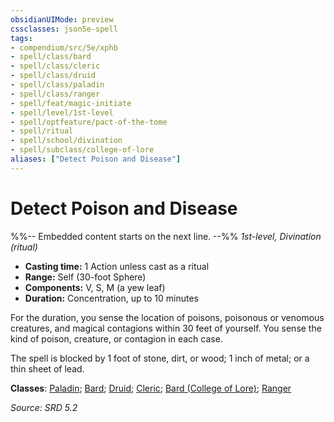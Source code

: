```yaml
---
obsidianUIMode: preview
cssclasses: json5e-spell
tags:
- compendium/src/5e/xphb
- spell/class/bard
- spell/class/cleric
- spell/class/druid
- spell/class/paladin
- spell/class/ranger
- spell/feat/magic-initiate
- spell/level/1st-level
- spell/optfeature/pact-of-the-tome
- spell/ritual
- spell/school/divination
- spell/subclass/college-of-lore
aliases: ["Detect Poison and Disease"]
---
```

# Detect Poison and Disease
%%-- Embedded content starts on the next line. --%%
*1st-level, Divination (ritual)*  

- **Casting time:** 1 Action unless cast as a ritual
- **Range:** Self (30-foot Sphere)
- **Components:** V, S, M (a yew leaf)
- **Duration:** Concentration, up to 10 minutes

For the duration, you sense the location of poisons, poisonous or venomous creatures, and magical contagions within 30 feet of yourself. You sense the kind of poison, creature, or contagion in each case.

The spell is blocked by 1 foot of stone, dirt, or wood; 1 inch of metal; or a thin sheet of lead.

**Classes**: [Paladin](list-spells-classes-paladin.md); [Bard](list-spells-classes-bard.md); [Druid](list-spells-classes-druid.md); [Cleric](list-spells-classes-cleric.md); [Bard (College of Lore)](list-spells-classes-bard-xphb-college-of-lore-xphb.md "subclass=XPHB;class=XPHB"); [Ranger](list-spells-classes-ranger.md)

*Source: SRD 5.2*